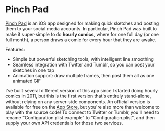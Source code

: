 # Pinch Pad

[Pinch Pad](https://itunes.apple.com/us/app/pinch-pad-post-sketches-to/id999197469?mt=8) is an iOS app designed for making quick sketches and posting them to your social media accounts. In particular, Pinch Pad was built to make it super-simple to do **hourly comics**, where for one full day (or one full month), a person draws a comic for every hour that they are awake.

Features:
* Simple but powerful sketching tools, with intelligent line smoothing
* Seamless integration with Twitter and Tumblr, so you can post your sketches in one tap
* Animation support: draw multiple frames, then post them all as one animated GIF

I've built several different version of this app since I started doing hourly comics in 2011, but this is the first version that's entirely stand-alone, without relying on any server-side components. An official version is available for free on the [App Store](https://itunes.apple.com/us/app/pinch-pad-post-sketches-to/id999197469?mt=8), but you're also more than welcome to play with the source code! To connect to Twitter or Tumblr, you'll need to rename "Configuration.plist.example" to "Configuration.plist", and then supply your own API credentials for those two services.
